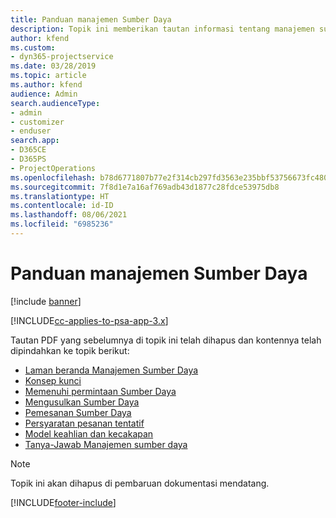 ```yaml
---
title: Panduan manajemen Sumber Daya
description: Topik ini memberikan tautan informasi tentang manajemen sumber daya dalam Project Service Automation.
author: kfend
ms.custom:
- dyn365-projectservice
ms.date: 03/28/2019
ms.topic: article
ms.author: kfend
audience: Admin
search.audienceType:
- admin
- customizer
- enduser
search.app:
- D365CE
- D365PS
- ProjectOperations
ms.openlocfilehash: b78d6771807b77e2f314cb297fd3563e235bbf53756673fc480df09e9b84dbbf
ms.sourcegitcommit: 7f8d1e7a16af769adb43d1877c28fdce53975db8
ms.translationtype: HT
ms.contentlocale: id-ID
ms.lasthandoff: 08/06/2021
ms.locfileid: "6985236"
---
```

# <a name="resource-management-guide"></a>Panduan manajemen Sumber Daya

[!include [banner](../../includes/psa-now-project-operations.md)]

[!INCLUDE[cc-applies-to-psa-app-3.x](../../includes/cc-applies-to-psa-app-3x.md)]

Tautan PDF yang sebelumnya di topik ini telah dihapus dan kontennya telah dipindahkan ke topik berikut:

- [Laman beranda Manajemen Sumber Daya](../resource-management-home-page.md)
- [Konsep kunci](../reports-key-concepts.md)
- [Memenuhi permintaan Sumber Daya](../resource-management-fulfill-requests.md)
- [Mengusulkan Sumber Daya](../resource-management-propose-resources.md)
- [Pemesanan Sumber Daya](../resource-management-book-resources-scheduleboard.md)
- [Persyaratan pesanan tentatif](../resource-management-softbook-requirements.md)
- [Model keahlian dan kecakapan](../resource-management-skills-proficiency.md)
- [Tanya-Jawab Manajemen sumber daya](../resource-management-faq.md)

> [!NOTE]
> Topik ini akan dihapus di pembaruan dokumentasi mendatang. 


[!INCLUDE[footer-include](../../includes/footer-banner.md)]